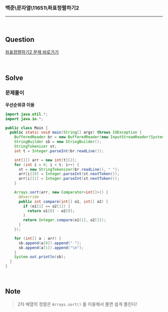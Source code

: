 ### 백준\문자열\11651\좌표정렬하기2

---

<br/>

## Question

[좌표정렬하기2 문제 바로가기](https://www.acmicpc.net/problem/11651)

<br/>

## Solve

### 문제풀이

**우선순위큐 이용**

```java
import java.util.*;
import java.io.*;

public class Main {
  public static void main(String[] args) throws IOException {
    BufferedReader br = new BufferedReader(new InputStreamReader(System.in));
    StringBuilder sb = new StringBuilder();
    StringTokenizer st;
    int t = Integer.parseInt(br.readLine());

    int[][] arr = new int[t][2];
    for (int i = 0; i < t; i++) {
      st = new StringTokenizer(br.readLine(), " ");
      arr[i][0] = Integer.parseInt(st.nextToken());
      arr[i][1] = Integer.parseInt(st.nextToken());
    }

    Arrays.sort(arr, new Comparator<int[]>() {
      @Override
      public int compare(int[] o1, int[] o2) {
        if (o1[1] == o2[1]) {
          return o1[0] - o2[0];
        }
        return Integer.compare(o1[1], o2[1]);
      }
    });

    for (int[] a : arr) {
      sb.append(a[0]).append(" ");
      sb.append(a[1]).append("\n");
    }
    System.out.println(sb);
  }
}
```

<br/>

## Note

> 2차 배열의 정렬은 `Arrays.sort()` 를 이용해서 풀면 쉽게 풀린다!
